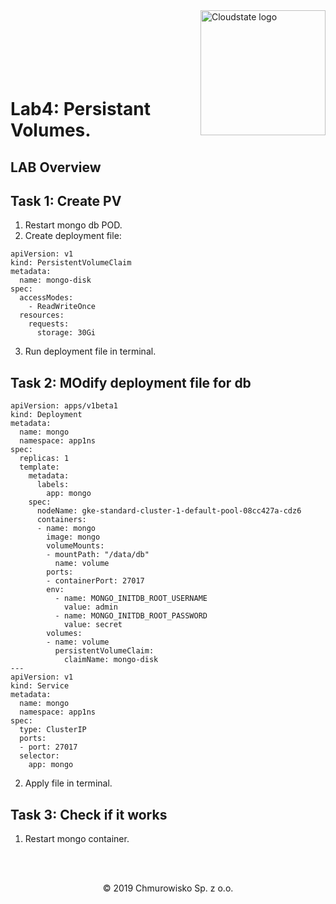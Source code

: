 <img src="https://avatars1.githubusercontent.com/u/47143554?s=400&u=7c55eeec6479b4ff59df7cad452501a41635b0e4&v=4" alt="Cloudstate logo" width="200" align="right">
<br><br>
<br><br>
<br><br>

# Lab4: Persistant Volumes.

## LAB Overview


## Task 1: Create PV
1. Restart mongo db POD.
2. Create deployment file:
```
apiVersion: v1
kind: PersistentVolumeClaim
metadata:
  name: mongo-disk
spec:
  accessModes:
    - ReadWriteOnce
  resources:
    requests:
      storage: 30Gi
```
3. Run deployment file in terminal.


## Task 2: MOdify deployment file for db

```
apiVersion: apps/v1beta1 
kind: Deployment 
metadata: 
  name: mongo
  namespace: app1ns
spec: 
  replicas: 1 
  template: 
    metadata: 
      labels: 
        app: mongo 
    spec: 
      nodeName: gke-standard-cluster-1-default-pool-08cc427a-cdz6
      containers: 
      - name: mongo 
        image: mongo 
        volumeMounts:
        - mountPath: "/data/db"
          name: volume
        ports: 
        - containerPort: 27017 
        env:
          - name: MONGO_INITDB_ROOT_USERNAME
            value: admin
          - name: MONGO_INITDB_ROOT_PASSWORD
            value: secret
        volumes:
        - name: volume
          persistentVolumeClaim:
            claimName: mongo-disk
---
apiVersion: v1 
kind: Service 
metadata: 
  name: mongo 
  namespace: app1ns
spec: 
  type: ClusterIP 
  ports: 
  - port: 27017 
  selector: 
    app: mongo 
 ```
2. Apply file in terminal.

## Task 3: Check if it works
1. Restart mongo container.

<br><br>

<center><p>&copy; 2019 Chmurowisko Sp. z o.o.<p></center>
